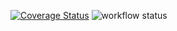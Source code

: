 [![Coverage Status](https://coveralls.io/repos/github/Pyer23/test/badge.svg?branch=main)](https://coveralls.io/github/Pyer23/test?branch=main)
![workflow status](https://github.com/Pyer23/prova/actions/workflows/test.yml/badge.svg)
